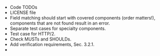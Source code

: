 * Code TODOs
* LICENSE file
* Field matching should start with covered components (order matters!), components that are not found result in an error.
* Separate test cases for specialty components.
* Test case for HTTP/2.
* Check MUSTs and SHOULDs.
* Add verification requirements, Sec. 3.2.1.
* 